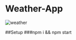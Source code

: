 # Weather-App
![weather](https://github.com/UR07/Weather-App-/assets/130109747/828dd52b-c3b1-4d5a-bd62-518347d6fdc4)

##Setup
###npm i && npm start
